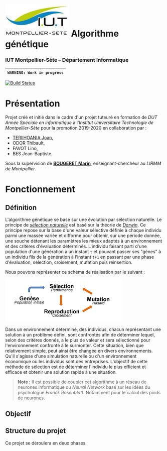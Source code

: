 # ![](ressources/logo.jpeg) Algorithme génétique
### IUT Montpellier-Sète – Département Informatique

| `WARNING: Work in progress` |
| --- |

[![Build Status](https://travis-ci.org/joan-teriihoania/remote-control.svg?branch=master)](https://travis-ci.org/joan-teriihoania/remote-control)

# Présentation
Projet créé et initié dans le cadre d'un projet tuteuré en formation de *DUT Année Spéciale en informatique* à l'*Institut Universitaire Technologie de Montpellier-Sète* pour la promotion 2019-2020 en collaboration par :
 - [TERIIHOANIA Joan](http://joan-teriihoania.fr/),
 - ODOR Thibault,
 - FAVOT Lino,
 - BES Jean-Baptiste.

Sous la supervision de **[BOUGERET Marin](http://www.lirmm.fr/~bougeret/)**, enseignant-chercheur au *LIRMM de Montpellier*.


# Fonctionnement
## Définition
L'algorithme génétique se base sur une évolution par sélection naturelle. Le principe de *[sélection naturelle](https://fr.wikipedia.org/wiki/S%C3%A9lection_naturelle)* est basé sur la théorie de *[Darwin](https://fr.wikipedia.org/wiki/Charles_Darwin)*. Ce principe repose sur la base d'une valeur sélective définie à chaque individu parmi une massée variée et difforme pour obtenir, sur une période donnée, une souche détenant les paramètres les mieux adaptés à un environnement et des critères d'évaluation déterminés. L'individu faisant parti d'une population d'une génération à un instant `t` et pouvant passer ses "gènes" à un individu fils de la génération à l'instant `t+1` en passant par une phase d'évaluation, sélection, croisement, mutation puis réinsertion.

Nous pouvons représenter ce schéma de réalisation par le suivant :

![](ressources/algo_gen_scheme.png)

Dans un environnement déterminé, des individus, chacun représentant une solution à un problème défini, sont confrontés afin de déterminer lequel, selon des critères donnés, a le plus de valeur et sera sélectionné pour l'environnement confronté à le surmonter. Cette situation, bien que relativement simple, peut ainsi être changée en divers environnements. Qu'il s'agisse d'une simulation naturelle ou d'un environnement économique où les individus sont des entreprises. L'objectif de cette méthode de sélection est de déterminer l'individu le plus efficient et efficace et obtenir une solution rapide à une situation.

> **Note :** Il est possible de coupler cet algorithme à un réseau de neurones informatique ou *Neural Network* basé sur les idées du psychologue *Franck Rosenblatt*. Notamment pour le calcul des poids de neurones.

## Objectif


## Structure du projet
Ce projet se déroulera en deux phases.  